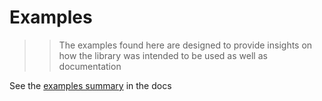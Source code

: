 # Examples

>> The examples found here are designed to provide insights on how the library was intended to be used as well as documentation

See the [examples summary](../docs/examples/README.md) in the docs
